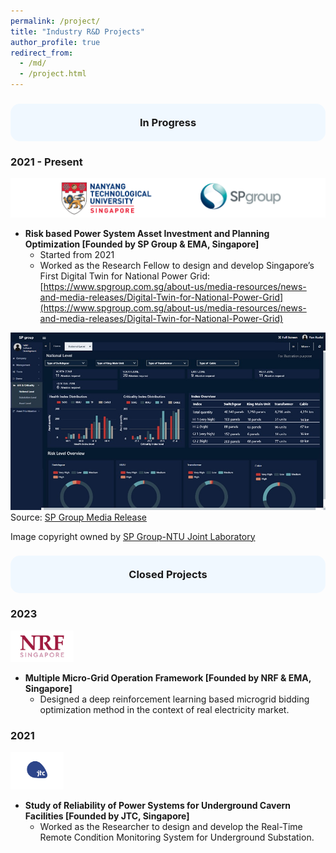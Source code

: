 ```yaml
---
permalink: /project/
title: "Industry R&D Projects"
author_profile: true
redirect_from: 
  - /md/
  - /project.html
---
```

<h3 style="background-color:#f0f8ff; padding:20px; border-radius:15px; text-align:center;">
In Progress
</h3>

### 2021 - Present
![lab](./spnl.png)
* **Risk based Power System Asset Investment and Planning Optimization [Founded by SP Group & EMA, Singapore]**
  * Started from 2021
  * Worked as the Research Fellow to design and develop Singapore’s First Digital Twin for National Power Grid: [https://www.spgroup.com.sg/about-us/media-resources/news-and-media-releases/Digital-Twin-for-National-Power-Grid](https://www.spgroup.com.sg/about-us/media-resources/news-and-media-releases/Digital-Twin-for-National-Power-Grid)

![sp](./sp.jpg)
Source: [SP Group Media Release](https://www.spgroup.com.sg/about-us/media-resources/news-and-media-releases/Digital-Twin-for-National-Power-Grid) 

Image copyright owned by [SP Group-NTU Joint Laboratory](https://www.ntu.edu.sg/spgroup-ntu)

<h3 style="background-color:#f0f8ff; padding:20px; border-radius:15px; text-align:center;">
Closed Projects
</h3>

### 2023
<img src="/images/nrf.jpeg" alt="NRF" height="50px">

* **Multiple Micro-Grid Operation Framework [Founded by NRF & EMA, Singapore]**
  * Designed a deep reinforcement learning based microgrid bidding optimization method in the context of real electricity market.

### 2021
<img src="/images/jtc.png" alt="JTC" height="60px">

* **Study of Reliability of Power Systems for Underground Cavern Facilities [Founded by JTC, Singapore]**
  * Worked as the Researcher to design and develop the Real-Time Remote Condition Monitoring System for Underground Substation.
